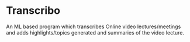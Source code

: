# Transcribo
An ML based program which transcribes Online video lectures/meetings and adds highlights/topics generated and summaries of the video lecture.
